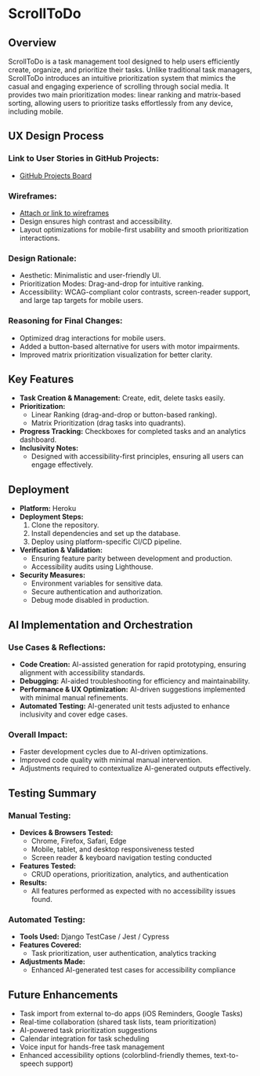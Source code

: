 # ScrollToDo

## Overview
ScrollToDo is a task management tool designed to help users efficiently create, organize, and prioritize their tasks. Unlike traditional task managers, ScrollToDo introduces an intuitive prioritization system that mimics the casual and engaging experience of scrolling through social media. It provides two main prioritization modes: linear ranking and matrix-based sorting, allowing users to prioritize tasks effortlessly from any device, including mobile.

## UX Design Process

### **Link to User Stories in GitHub Projects:**
- [GitHub Projects Board](#)

### **Wireframes:**
- [Attach or link to wireframes](#)
- Design ensures high contrast and accessibility.
- Layout optimizations for mobile-first usability and smooth prioritization interactions.

### **Design Rationale:**
- Aesthetic: Minimalistic and user-friendly UI.
- Prioritization Modes: Drag-and-drop for intuitive ranking.
- Accessibility: WCAG-compliant color contrasts, screen-reader support, and large tap targets for mobile users.

### **Reasoning for Final Changes:**
- Optimized drag interactions for mobile users.
- Added a button-based alternative for users with motor impairments.
- Improved matrix prioritization visualization for better clarity.

## Key Features
- **Task Creation & Management:** Create, edit, delete tasks easily.
- **Prioritization:**
  - Linear Ranking (drag-and-drop or button-based ranking).
  - Matrix Prioritization (drag tasks into quadrants).
- **Progress Tracking:** Checkboxes for completed tasks and an analytics dashboard.
- **Inclusivity Notes:**
  - Designed with accessibility-first principles, ensuring all users can engage effectively.

## Deployment
- **Platform:** Heroku
- **Deployment Steps:**
  1. Clone the repository.
  2. Install dependencies and set up the database.
  3. Deploy using platform-specific CI/CD pipeline.
- **Verification & Validation:**
  - Ensuring feature parity between development and production.
  - Accessibility audits using Lighthouse.
- **Security Measures:**
  - Environment variables for sensitive data.
  - Secure authentication and authorization.
  - Debug mode disabled in production.

## AI Implementation and Orchestration

### **Use Cases & Reflections:**
- **Code Creation:** AI-assisted generation for rapid prototyping, ensuring alignment with accessibility standards.
- **Debugging:** AI-aided troubleshooting for efficiency and maintainability.
- **Performance & UX Optimization:** AI-driven suggestions implemented with minimal manual refinements.
- **Automated Testing:** AI-generated unit tests adjusted to enhance inclusivity and cover edge cases.

### **Overall Impact:**
- Faster development cycles due to AI-driven optimizations.
- Improved code quality with minimal manual intervention.
- Adjustments required to contextualize AI-generated outputs effectively.

## Testing Summary

### **Manual Testing:**
- **Devices & Browsers Tested:**
  - Chrome, Firefox, Safari, Edge
  - Mobile, tablet, and desktop responsiveness tested
  - Screen reader & keyboard navigation testing conducted
- **Features Tested:**
  - CRUD operations, prioritization, analytics, and authentication
- **Results:**
  - All features performed as expected with no accessibility issues found.

### **Automated Testing:**
- **Tools Used:** Django TestCase / Jest / Cypress
- **Features Covered:**
  - Task prioritization, user authentication, analytics tracking
- **Adjustments Made:**
  - Enhanced AI-generated test cases for accessibility compliance

## Future Enhancements
- Task import from external to-do apps (iOS Reminders, Google Tasks)
- Real-time collaboration (shared task lists, team prioritization)
- AI-powered task prioritization suggestions
- Calendar integration for task scheduling
- Voice input for hands-free task management
- Enhanced accessibility options (colorblind-friendly themes, text-to-speech support)
